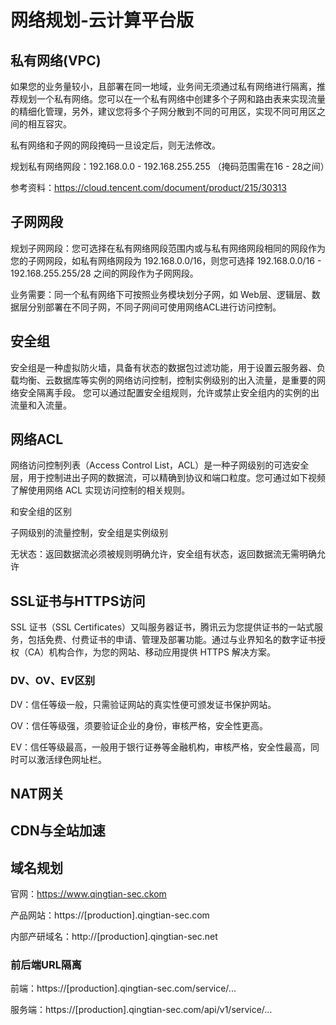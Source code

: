 # 网络规划-云计算平台版

## 私有网络(VPC)

如果您的业务量较小，且部署在同一地域，业务间无须通过私有网络进行隔离，推荐规划一个私有网络。您可以在一个私有网络中创建多个子网和路由表来实现流量的精细化管理，另外，建议您将多个子网分散到不同的可用区，实现不同可用区之间的相互容灾。

私有网络和子网的网段掩码一旦设定后，则无法修改。

规划私有网络网段：192.168.0.0 - 192.168.255.255 （掩码范围需在16 - 28之间）


参考资料：https://cloud.tencent.com/document/product/215/30313

## 子网网段

规划子网网段：您可选择在私有网络网段范围内或与私有网络网段相同的网段作为您的子网网段，如私有网络网段为 192.168.0.0/16，则您可选择 192.168.0.0/16 - 192.168.255.255/28 之间的网段作为子网网段。

业务需要：同一个私有网络下可按照业务模块划分子网，如 Web层、逻辑层、数据层分别部署在不同子网，不同子网间可使用网络ACL进行访问控制。

## 安全组

安全组是一种虚拟防火墙，具备有状态的数据包过滤功能，用于设置云服务器、负载均衡、云数据库等实例的网络访问控制，控制实例级别的出入流量，是重要的网络安全隔离手段。
您可以通过配置安全组规则，允许或禁止安全组内的实例的出流量和入流量。

## 网络ACL

网络访问控制列表（Access Control List，ACL）是一种子网级别的可选安全层，用于控制进出子网的数据流，可以精确到协议和端口粒度。您可通过如下视频了解使用网络 ACL 实现访问控制的相关规则。

和安全组的区别

子网级别的流量控制，安全组是实例级别

无状态：返回数据流必须被规则明确允许，安全组有状态，返回数据流无需明确允许


## SSL证书与HTTPS访问

SSL 证书（SSL Certificates）又叫服务器证书，腾讯云为您提供证书的一站式服务，包括免费、付费证书的申请、管理及部署功能。通过与业界知名的数字证书授权（CA）机构合作，为您的网站、移动应用提供 HTTPS 解决方案。

### DV、OV、EV区别

DV：信任等级一般，只需验证网站的真实性便可颁发证书保护网站。

OV：信任等级强，须要验证企业的身份，审核严格，安全性更高。

EV：信任等级最高，一般用于银行证券等金融机构，审核严格，安全性最高，同时可以激活绿色网址栏。


## NAT网关

## CDN与全站加速

## 域名规划

官网：https://www.qingtian-sec.ckom

产品网站：https://[production].qingtian-sec.com

内部产研域名：http://[production].qingtian-sec.net

### 前后端URL隔离

前端：https://[production].qingtian-sec.com/service/...

服务端：https://[production].qingtian-sec.com/api/v1/service/...
